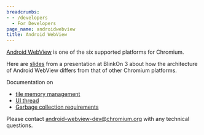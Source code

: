 ```yaml
---
breadcrumbs:
- - /developers
  - For Developers
page_name: androidwebview
title: Android WebView
---
```


[Android WebView](http://developer.android.com/guide/webapps/webview.html) is
one of the six supported platforms for Chromium.

Here are
[slides](https://docs.google.com/a/chromium.org/presentation/d/1pYAGn2AYJ7neFDlDZ9DmLHpwMIskzMUXjFXYR7yfUko/edit)
from a presentation at BlinkOn 3 about how the architecture of Android WebView
differs from that of other Chromium platforms.

Documentation on

*   [tile memory
            management](https://docs.google.com/document/d/1tlthhJmaRVc9_tsEIHdvBChP0Zm3n9qezcGj9uJumY4/edit)
*   [UI
            thread](https://docs.google.com/document/d/1sDMN-K4TPh8osNBt-4ANfhf9FrRWl3xxrGRp7O-hkB8/edit)
*   [Garbage collection
            requirements](https://docs.google.com/document/d/1J081GIUprqNbQDSzhYtL2kYsF3mf6jRc1GcAWGgUPXo/edit)

Please contact android-webview-dev@chromium.org with any technical questions.